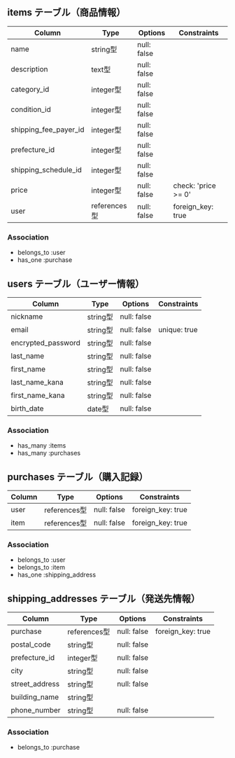## items  テーブル（商品情報）
| Column                | Type        | Options     | Constraints         |
| ----------------------| ------------| ----------- | ------------------- |
| name                  | string型    | null: false |                     |
| description           | text型      | null: false |                     |
| category_id           | integer型   | null: false |                     |
| condition_id          | integer型   | null: false |                     |
| shipping_fee_payer_id | integer型   | null: false |                     |
| prefecture_id         | integer型   | null: false |                     |
| shipping_schedule_id  | integer型   | null: false |                     |
| price                 | integer型   | null: false | check: 'price >= 0' |
| user                  | references型| null: false | foreign_key: true  |

### Association
- belongs_to :user
- has_one :purchase


## users  テーブル（ユーザー情報）
| Column             | Type      | Options     | Constraints    |
|--------------------|-----------|-------------|----------------|
| nickname           | string型  | null: false |                |
| email              | string型  | null: false | unique: true   |
| encrypted_password | string型  | null: false |                |
| last_name          | string型  | null: false |                |
| first_name         | string型  | null: false |                |
| last_name_kana     | string型  | null: false |                |
| first_name_kana    | string型  | null: false |                |
| birth_date         | date型    | null: false |                |

### Association
- has_many :items
- has_many :purchases


## purchases  テーブル（購入記録）
| Column               | Type       | Options   | Constraints           |
|----------------------|------------|-----------|-----------------------|
| user                 |references型|null: false| foreign_key: true     |
| item                 |references型|null: false| foreign_key: true     |

### Association
- belongs_to :user
- belongs_to :item
- has_one :shipping_address


## shipping_addresses  テーブル（発送先情報）
| Column               | Type       | Options   | Constraints         |
|----------------------|------------|-----------|---------------------|
| purchase             |references型|null: false| foreign_key: true   |
| postal_code          | string型   |null: false|                     |
| prefecture_id        | integer型  |null: false|                     |
| city                 | string型   |null: false|                     |
| street_address       | string型   |null: false|                     |
| building_name        | string型   |           |                     |
| phone_number         | string型   |null: false|                     |

### Association
- belongs_to :purchase